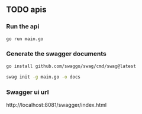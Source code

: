 ## TODO apis

### Run the api

```bash
go run main.go
```

### Generate the swagger documents

```bash
go install github.com/swaggo/swag/cmd/swag@latest

swag init -g main.go -o docs
```

### Swagger ui url

http://localhost:8081/swagger/index.html
